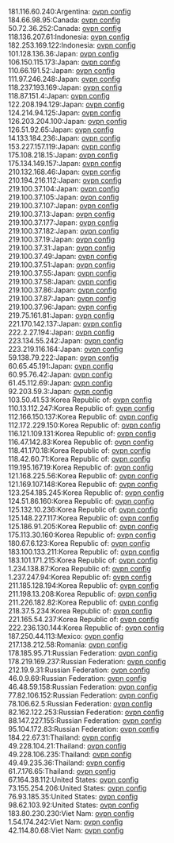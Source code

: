 181.116.60.240:Argentina: [ovpn config](vpn/181_116_60_240.ovpn)  
184.66.98.95:Canada: [ovpn config](vpn/184_66_98_95.ovpn)  
50.72.36.252:Canada: [ovpn config](vpn/50_72_36_252.ovpn)  
118.136.207.61:Indonesia: [ovpn config](vpn/118_136_207_61.ovpn)  
182.253.169.122:Indonesia: [ovpn config](vpn/182_253_169_122.ovpn)  
101.128.136.36:Japan: [ovpn config](vpn/101_128_136_36.ovpn)  
106.150.115.173:Japan: [ovpn config](vpn/106_150_115_173.ovpn)  
110.66.191.52:Japan: [ovpn config](vpn/110_66_191_52.ovpn)  
111.97.246.248:Japan: [ovpn config](vpn/111_97_246_248.ovpn)  
118.237.193.169:Japan: [ovpn config](vpn/118_237_193_169.ovpn)  
118.87.151.4:Japan: [ovpn config](vpn/118_87_151_4.ovpn)  
122.208.194.129:Japan: [ovpn config](vpn/122_208_194_129.ovpn)  
124.214.94.125:Japan: [ovpn config](vpn/124_214_94_125.ovpn)  
126.203.204.100:Japan: [ovpn config](vpn/126_203_204_100.ovpn)  
126.51.92.65:Japan: [ovpn config](vpn/126_51_92_65.ovpn)  
14.133.184.236:Japan: [ovpn config](vpn/14_133_184_236.ovpn)  
153.227.157.119:Japan: [ovpn config](vpn/153_227_157_119.ovpn)  
175.108.218.15:Japan: [ovpn config](vpn/175_108_218_15.ovpn)  
175.134.149.157:Japan: [ovpn config](vpn/175_134_149_157.ovpn)  
210.132.168.46:Japan: [ovpn config](vpn/210_132_168_46.ovpn)  
210.194.216.112:Japan: [ovpn config](vpn/210_194_216_112.ovpn)  
219.100.37.104:Japan: [ovpn config](vpn/219_100_37_104.ovpn)  
219.100.37.105:Japan: [ovpn config](vpn/219_100_37_105.ovpn)  
219.100.37.107:Japan: [ovpn config](vpn/219_100_37_107.ovpn)  
219.100.37.13:Japan: [ovpn config](vpn/219_100_37_13.ovpn)  
219.100.37.177:Japan: [ovpn config](vpn/219_100_37_177.ovpn)  
219.100.37.182:Japan: [ovpn config](vpn/219_100_37_182.ovpn)  
219.100.37.19:Japan: [ovpn config](vpn/219_100_37_19.ovpn)  
219.100.37.31:Japan: [ovpn config](vpn/219_100_37_31.ovpn)  
219.100.37.49:Japan: [ovpn config](vpn/219_100_37_49.ovpn)  
219.100.37.51:Japan: [ovpn config](vpn/219_100_37_51.ovpn)  
219.100.37.55:Japan: [ovpn config](vpn/219_100_37_55.ovpn)  
219.100.37.58:Japan: [ovpn config](vpn/219_100_37_58.ovpn)  
219.100.37.86:Japan: [ovpn config](vpn/219_100_37_86.ovpn)  
219.100.37.87:Japan: [ovpn config](vpn/219_100_37_87.ovpn)  
219.100.37.96:Japan: [ovpn config](vpn/219_100_37_96.ovpn)  
219.75.161.81:Japan: [ovpn config](vpn/219_75_161_81.ovpn)  
221.170.142.137:Japan: [ovpn config](vpn/221_170_142_137.ovpn)  
222.2.27.194:Japan: [ovpn config](vpn/222_2_27_194.ovpn)  
223.134.55.242:Japan: [ovpn config](vpn/223_134_55_242.ovpn)  
223.219.116.164:Japan: [ovpn config](vpn/223_219_116_164.ovpn)  
59.138.79.222:Japan: [ovpn config](vpn/59_138_79_222.ovpn)  
60.65.45.191:Japan: [ovpn config](vpn/60_65_45_191.ovpn)  
60.95.76.42:Japan: [ovpn config](vpn/60_95_76_42.ovpn)  
61.45.112.69:Japan: [ovpn config](vpn/61_45_112_69.ovpn)  
92.203.59.3:Japan: [ovpn config](vpn/92_203_59_3.ovpn)  
103.50.41.53:Korea Republic of: [ovpn config](vpn/103_50_41_53.ovpn)  
110.13.112.247:Korea Republic of: [ovpn config](vpn/110_13_112_247.ovpn)  
112.166.150.137:Korea Republic of: [ovpn config](vpn/112_166_150_137.ovpn)  
112.172.229.150:Korea Republic of: [ovpn config](vpn/112_172_229_150.ovpn)  
116.121.109.131:Korea Republic of: [ovpn config](vpn/116_121_109_131.ovpn)  
116.47.142.83:Korea Republic of: [ovpn config](vpn/116_47_142_83.ovpn)  
118.41.170.18:Korea Republic of: [ovpn config](vpn/118_41_170_18.ovpn)  
118.42.60.71:Korea Republic of: [ovpn config](vpn/118_42_60_71.ovpn)  
119.195.167.19:Korea Republic of: [ovpn config](vpn/119_195_167_19.ovpn)  
121.168.225.56:Korea Republic of: [ovpn config](vpn/121_168_225_56.ovpn)  
121.169.107.148:Korea Republic of: [ovpn config](vpn/121_169_107_148.ovpn)  
123.254.185.245:Korea Republic of: [ovpn config](vpn/123_254_185_245.ovpn)  
124.51.86.160:Korea Republic of: [ovpn config](vpn/124_51_86_160.ovpn)  
125.132.10.236:Korea Republic of: [ovpn config](vpn/125_132_10_236.ovpn)  
125.148.227.117:Korea Republic of: [ovpn config](vpn/125_148_227_117.ovpn)  
125.186.91.205:Korea Republic of: [ovpn config](vpn/125_186_91_205.ovpn)  
175.113.30.160:Korea Republic of: [ovpn config](vpn/175_113_30_160.ovpn)  
180.67.6.123:Korea Republic of: [ovpn config](vpn/180_67_6_123.ovpn)  
183.100.133.211:Korea Republic of: [ovpn config](vpn/183_100_133_211.ovpn)  
183.101.171.215:Korea Republic of: [ovpn config](vpn/183_101_171_215.ovpn)  
1.234.138.87:Korea Republic of: [ovpn config](vpn/1_234_138_87.ovpn)  
1.237.247.94:Korea Republic of: [ovpn config](vpn/1_237_247_94.ovpn)  
211.185.128.194:Korea Republic of: [ovpn config](vpn/211_185_128_194.ovpn)  
211.198.13.208:Korea Republic of: [ovpn config](vpn/211_198_13_208.ovpn)  
211.226.182.82:Korea Republic of: [ovpn config](vpn/211_226_182_82.ovpn)  
218.37.5.234:Korea Republic of: [ovpn config](vpn/218_37_5_234.ovpn)  
221.165.54.237:Korea Republic of: [ovpn config](vpn/221_165_54_237.ovpn)  
222.236.130.144:Korea Republic of: [ovpn config](vpn/222_236_130_144.ovpn)  
187.250.44.113:Mexico: [ovpn config](vpn/187_250_44_113.ovpn)  
217.138.212.58:Romania: [ovpn config](vpn/217_138_212_58.ovpn)  
178.185.95.71:Russian Federation: [ovpn config](vpn/178_185_95_71.ovpn)  
178.219.169.237:Russian Federation: [ovpn config](vpn/178_219_169_237.ovpn)  
212.19.9.31:Russian Federation: [ovpn config](vpn/212_19_9_31.ovpn)  
46.0.9.69:Russian Federation: [ovpn config](vpn/46_0_9_69.ovpn)  
46.48.59.158:Russian Federation: [ovpn config](vpn/46_48_59_158.ovpn)  
77.82.106.152:Russian Federation: [ovpn config](vpn/77_82_106_152.ovpn)  
78.106.62.5:Russian Federation: [ovpn config](vpn/78_106_62_5.ovpn)  
82.162.122.253:Russian Federation: [ovpn config](vpn/82_162_122_253.ovpn)  
88.147.227.155:Russian Federation: [ovpn config](vpn/88_147_227_155.ovpn)  
95.104.172.83:Russian Federation: [ovpn config](vpn/95_104_172_83.ovpn)  
184.22.67.31:Thailand: [ovpn config](vpn/184_22_67_31.ovpn)  
49.228.104.21:Thailand: [ovpn config](vpn/49_228_104_21.ovpn)  
49.228.106.235:Thailand: [ovpn config](vpn/49_228_106_235.ovpn)  
49.49.235.36:Thailand: [ovpn config](vpn/49_49_235_36.ovpn)  
61.7.176.65:Thailand: [ovpn config](vpn/61_7_176_65.ovpn)  
67.164.38.112:United States: [ovpn config](vpn/67_164_38_112.ovpn)  
73.155.254.206:United States: [ovpn config](vpn/73_155_254_206.ovpn)  
76.93.185.35:United States: [ovpn config](vpn/76_93_185_35.ovpn)  
98.62.103.92:United States: [ovpn config](vpn/98_62_103_92.ovpn)  
183.80.230.230:Viet Nam: [ovpn config](vpn/183_80_230_230.ovpn)  
1.54.174.242:Viet Nam: [ovpn config](vpn/1_54_174_242.ovpn)  
42.114.80.68:Viet Nam: [ovpn config](vpn/42_114_80_68.ovpn)  

